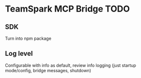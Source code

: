 # TeamSpark MCP Bridge TODO

## SDK

Turn into npm package

## Log level

Configurable with info as default, review info logging (just startup mode/config, bridge messages, shutdown)
